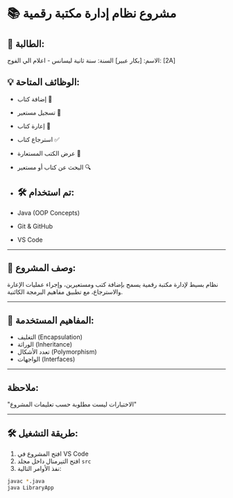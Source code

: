# 📚 مشروع نظام إدارة مكتبة رقمية

## 👤 الطالبة:
الاسم: [بكار عبير] 
 السنة: سنة ثانية ليسانس - اعلام الي 
الفوج: [2A]

## 💡 الوظائف المتاحة:
- إضافة كتاب 📕
- تسجيل مستعير 👤
- إعارة كتاب 🔁
- استرجاع كتاب ✅
- عرض الكتب المستعارة 📜
- البحث عن كتاب أو مستعير 🔍

- ## 🛠️ تم استخدام:
- Java (OOP Concepts)
- Git & GitHub
- VS Code
---




## 🎯 وصف المشروع:
نظام بسيط لإدارة مكتبة رقمية يسمح بإضافة كتب ومستعيرين، وإجراء عمليات الإعارة والاسترجاع، مع تطبيق مفاهيم البرمجة الكائنية.

---

## 🧠 المفاهيم المستخدمة:
- التغليف (Encapsulation)
- الوراثة (Inheritance)
- تعدد الأشكال (Polymorphism)
- الواجهات (Interfaces)

---

## ملاحظة:

"الاختبارات ليست مطلوبة حسب تعليمات المشروع"

---

## 🛠️ طريقة التشغيل:
1. افتح المشروع في VS Code
2. افتح التيرمنال داخل مجلد `src`
3. نفذ الأوامر التالية:
```bash
javac *.java
java LibraryApp
